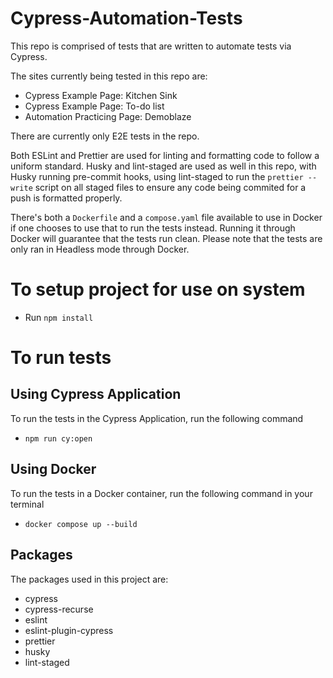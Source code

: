 # Cypress-Automation-Tests

This repo is comprised of tests that are written to automate tests via Cypress.

The sites currently being tested in this repo are:

- Cypress Example Page: Kitchen Sink
- Cypress Example Page: To-do list
- Automation Practicing Page: Demoblaze

There are currently only E2E tests in the repo.

Both ESLint and Prettier are used for linting and formatting code to follow a uniform standard. Husky and lint-staged are used as well in this repo, with Husky running pre-commit hooks, using lint-staged to run the `prettier --write` script on all staged files to ensure any code being commited for a push is formatted properly.

There's both a `Dockerfile` and a `compose.yaml` file available to use in Docker if one chooses to use that to run the tests instead. Running it through Docker will guarantee that the tests run clean. Please note that the tests are only ran in Headless mode through Docker.

# To setup project for use on system

- Run `npm install`

# To run tests

## Using Cypress Application

To run the tests in the Cypress Application, run the following command

- `npm run cy:open`

## Using Docker

To run the tests in a Docker container, run the following command in your terminal

- `docker compose up --build`

## Packages

The packages used in this project are:

- cypress
- cypress-recurse
- eslint
- eslint-plugin-cypress
- prettier
- husky
- lint-staged
